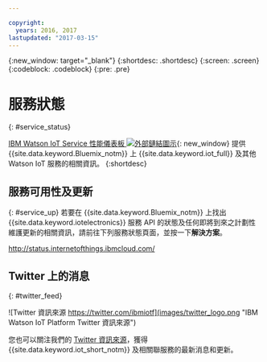 ```yaml
---

copyright:
  years: 2016, 2017
lastupdated: "2017-03-15"
---
```


<!-- Common attributes used in the template are defined as follows: -->
{:new_window: target="\_blank"}
{:shortdesc: .shortdesc}
{:screen: .screen}
{:codeblock: .codeblock}
{:pre: .pre}

# 服務狀態
{: #service_status}

[IBM Watson IoT Service 性能儀表板 ![外部鏈結圖示](../../icons/launch-glyph.svg)](https://status.internetofthings.ibmcloud.com){: new_window} 提供 {{site.data.keyword.Bluemix_notm}} 上 {{site.data.keyword.iot_full}} 及其他 Watson IoT 服務的相關資訊。
{:shortdesc}

## 服務可用性及更新
{: #service_up}
若要在 {{site.data.keyword.Bluemix_notm}} 上找出 {{site.data.keyword.iotelectronics}} 服務 API 的狀態及任何即將到來之計劃性維護更新的相關資訊，請前往下列服務狀態頁面，並按一下**解決方案**。

http://status.internetofthings.ibmcloud.com/

## Twitter 上的消息
{: #twitter_feed}

![Twitter 資訊來源 https://twitter.com/ibmiotf](images/twitter_logo.png "IBM Watson IoT Platform Twitter 資訊來源")

您也可以關注我們的 [Twitter 資訊來源](https://twitter.com/ibmiotf)，獲得 {{site.data.keyword.iot_short_notm}} 及相關聯服務的最新消息和更新。
